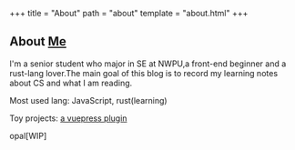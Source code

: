 +++
title = "About"
path = "about"
template = "about.html"
+++

## About [Me](https://fourstacks.online)
I'm a senior student who major in SE at NWPU,a front-end beginner and a rust-lang lover.The main goal of this blog is to record my learning notes about CS and what I am reading.


Most used lang: JavaScript, rust(learning)

Toy projects: 
[a vuepress plugin](https://github.com/JialuGong/vuepress-plugin-progressive-image-loader)

opal[WIP]

